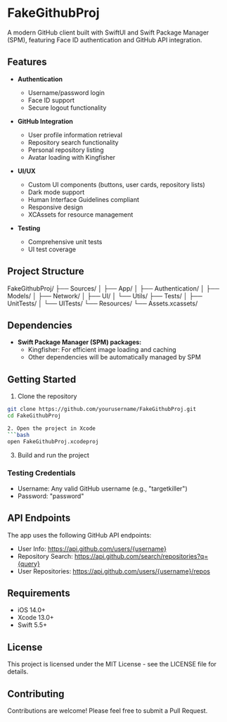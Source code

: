 # FakeGithubProj

A modern GitHub client built with SwiftUI and Swift Package Manager (SPM), featuring Face ID authentication and GitHub API integration.

## Features

- **Authentication**
  - Username/password login
  - Face ID support
  - Secure logout functionality

- **GitHub Integration**
  - User profile information retrieval
  - Repository search functionality
  - Personal repository listing
  - Avatar loading with Kingfisher

- **UI/UX**
  - Custom UI components (buttons, user cards, repository lists)
  - Dark mode support
  - Human Interface Guidelines compliant
  - Responsive design
  - XCAssets for resource management

- **Testing**
  - Comprehensive unit tests
  - UI test coverage

## Project Structure

FakeGithubProj/
├── Sources/
│   ├── App/
│   ├── Authentication/
│   ├── Models/
│   ├── Network/
│   ├── UI/
│   └── Utils/
├── Tests/
│   ├── UnitTests/
│   └── UITests/
└── Resources/
└── Assets.xcassets/

## Dependencies

- **Swift Package Manager (SPM) packages:**
  - Kingfisher: For efficient image loading and caching
  - Other dependencies will be automatically managed by SPM

## Getting Started

1. Clone the repository
```bash
git clone https://github.com/yourusername/FakeGithubProj.git
cd FakeGithubProj

2. Open the project in Xcode
```bash
open FakeGithubProj.xcodeproj
 ```

3. Build and run the project
### Testing Credentials
- Username: Any valid GitHub username (e.g., "targetkiller")
- Password: "password"
## API Endpoints
The app uses the following GitHub API endpoints:

- User Info: https://api.github.com/users/{username}
- Repository Search: https://api.github.com/search/repositories?q={query}
- User Repositories: https://api.github.com/users/{username}/repos

## Requirements
- iOS 14.0+
- Xcode 13.0+
- Swift 5.5+

## License
This project is licensed under the MIT License - see the LICENSE file for details.

## Contributing
Contributions are welcome! Please feel free to submit a Pull Request.
